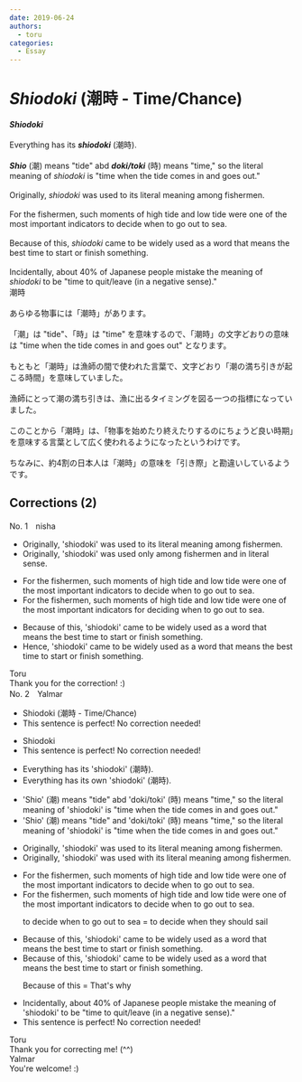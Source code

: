 ```yaml
---
date: 2019-06-24
authors:
  - toru
categories:
  - Essay
---
```


<h1 id="subject_show"><strong><em>Shiodoki</strong></em> (潮時 - Time/Chance)</h1>
<div class="date" hidden>Jun 24, 2019 22:38</div>
<div id="post"><div id="body_show_ori">
<strong><em>Shiodoki</strong></em><br/><br/>Everything has its <strong><em>shiodoki</em></strong> (潮時).<br/><br/><strong><em>Shio</em></strong> (潮) means "tide" abd <strong><em>doki/toki</em></strong> (時) means "time," so the literal meaning of <em>shiodoki</em> is "time when the tide comes in and goes out."<br/> <br/>Originally, <em>shiodoki</em> was used to its literal meaning among fishermen.<br/><br/>For the fishermen, such moments of high tide and low tide were one of the most important indicators to decide when to go out to sea.<br/><br/>Because of this, <em>shiodoki</em> came to be widely used as a word that means the best time to start or finish something.<br/><br/>Incidentally, about 40% of Japanese people mistake the meaning of <em>shiodoki</em> to be "time to quit/leave (in a negative sense)." 
</div></div>

<!-- more -->

<div id="post_ja"><div id="body_show_mo">
潮時<br/><br/>あらゆる物事には「潮時」があります。<br/><br/>「潮」は "tide"、「時」は "time" を意味するので、「潮時」の文字どおりの意味は "time when the tide comes in and goes out" となります。<br/><br/>もともと「潮時」は漁師の間で使われた言葉で、文字どおり「潮の満ち引きが起こる時間」を意味していました。<br/><br/>漁師にとって潮の満ち引きは、漁に出るタイミングを図る一つの指標になっていました。<br/><br/>このことから「潮時」は、「物事を始めたり終えたりするのにちょうど良い時期」を意味する言葉として広く使われるようになったというわけです。<br/><br/>ちなみに、約4割の日本人は「潮時」の意味を「引き際」と勘違いしているようです。
</div></div>

## Corrections (2)
<div id="block"><div class="first_name"> No. 1　<span class="just_name">nisha</span></div><div id="block2">
<ul class="correction_field">
<li class="incorrect">Originally, 'shiodoki' was used to its literal meaning among fishermen.</li>
<li class="corrected correct">
<span class="f_blue">Originally, 'shiodoki' was used only among fishermen and in literal sense. </span>
</li>
</ul>
<ul class="correction_field">
<li class="incorrect">For the fishermen, such moments of high tide and low tide were one of the most important indicators to decide when to go out to sea.</li>
<li class="corrected correct">
For the fishermen, such moments of high tide and low tide were one of the most important indicators <span class="f_blue">for deciding</span> when to go out to sea.
</li>
</ul>
<ul class="correction_field">
<li class="incorrect">Because of this, 'shiodoki' came to be widely used as a word that means the best time to start or finish something.</li>
<li class="corrected correct">
<span class="f_blue">Hence</span>, 'shiodoki' came to be widely used as a word that means the best time to start or finish something.
</li>
</ul>
</div><div class="name"><span class="just_name">Toru</span><br>
Thank you for the correction! :)
</div>
</div>
<div id="block"><div class="first_name"> No. 2　<span class="just_name">Yalmar</span></div><div id="block2">
<ul class="correction_field">
<li class="incorrect">Shiodoki (潮時 - Time/Chance)</li>
<li class="corrected perfect">This sentence is perfect! No correction needed!</li>
</ul>
<ul class="correction_field">
<li class="incorrect">Shiodoki</li>
<li class="corrected perfect">This sentence is perfect! No correction needed!</li>
</ul>
<ul class="correction_field">
<li class="incorrect">Everything has its 'shiodoki' (潮時).</li>
<li class="corrected correct">
Everything has its <span class="f_red">own</span> 'shiodoki' (潮時).
</li>
</ul>
<ul class="correction_field">
<li class="incorrect">'Shio' (潮) means "tide" abd 'doki/toki' (時) means "time," so the literal meaning of 'shiodoki' is "time when the tide comes in and goes out."</li>
<li class="corrected correct">
'Shio' (潮) means "tide" <span class="f_red">and</span> 'doki/toki' (時) means "time," so the literal meaning of 'shiodoki' is "time when the tide comes in and goes out."
</li>
</ul>
<ul class="correction_field">
<li class="incorrect">Originally, 'shiodoki' was used to its literal meaning among fishermen.</li>
<li class="corrected correct">
Originally, 'shiodoki' was used <span class="f_red">with</span> its literal meaning among fishermen.
</li>
</ul>
<ul class="correction_field">
<li class="incorrect">For the fishermen, such moments of high tide and low tide were one of the most important indicators to decide when to go out to sea.</li>
<li class="corrected correct">
For the fishermen, such moments of high tide and low tide were one of the most important indicators to decide when to go out to sea.
<p class="correction_comment">to decide when to go out to sea = to decide when they should sail</p>
</li>
</ul>
<ul class="correction_field">
<li class="incorrect">Because of this, 'shiodoki' came to be widely used as a word that means the best time to start or finish something.</li>
<li class="corrected correct">
Because of this, 'shiodoki' came to be widely used as a word that means the best time to start or finish something.
<p class="correction_comment">Because of this = That's why</p>
</li>
</ul>
<ul class="correction_field">
<li class="incorrect">Incidentally, about 40% of Japanese people mistake the meaning of 'shiodoki' to be "time to quit/leave (in a negative sense)." </li>
<li class="corrected perfect">This sentence is perfect! No correction needed!</li>
</ul>
</div><div class="name"><span class="just_name">Toru</span><br>
Thank you for correcting me! (^^)
</div>
<div class="name"><span class="just_name">Yalmar</span><br>
You're welcome! :)
</div>
</div>
